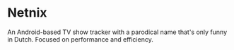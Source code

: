 # Netnix

An Android-based TV show tracker with a parodical name that's only funny in Dutch. Focused on performance and efficiency.
